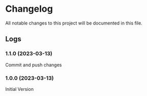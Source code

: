 # Changelog

All notable changes to this project will be documented in this file.

## Logs

### 1.1.0 (2023-03-13)

Commit and push changes

### 1.0.0 (2023-03-13)

Initial Version
